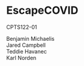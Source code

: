 # EscapeCOVID

CPTS122-01

Benjamin Michaelis<br />
Jared Campbell<br />
Teddie Havanec<br />
Karl Norden<br />


